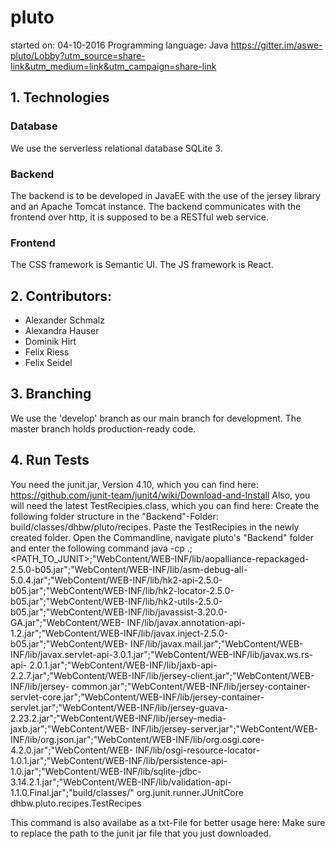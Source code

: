 # pluto

started on: 04-10-2016
Programming language: Java
https://gitter.im/aswe-pluto/Lobby?utm_source=share-link&utm_medium=link&utm_campaign=share-link


## 1. Technologies
### Database
We use the serverless relational database SQLite 3.

### Backend
The backend is to be developed in JavaEE with the use of the jersey library and an Apache Tomcat instance.
The backend communicates with the frontend over http, it is supposed to be a RESTful web service. 

### Frontend
The CSS framework is Semantic UI. The JS framework is React.


## 2. Contributors:
- Alexander Schmalz
- Alexandra Hauser
- Dominik Hirt
- Felix Riess
- Felix Seidel

## 3. Branching
We use the 'develop' branch as our main branch for development. The master branch holds production-ready code.

## 4. Run Tests
You need the junit.jar, Version 4.10, which you can find here: https://github.com/junit-team/junit4/wiki/Download-and-Install
Also, you will need the latest TestRecipies.class, which you can find here:
Create the following folder structure in the "Backend"-Folder: build/classes/dhbw/pluto/recipes.
Paste the TestRecipies in the newly created folder.
Open the Commandline, navigate pluto's "Backend" folder and enter the following command
    java -cp .;<PATH_TO_JUNIT>;"WebContent/WEB-INF/lib/aopalliance-repackaged-2.5.0-b05.jar";"WebContent/WEB-INF/lib/asm-debug-all-
    5.0.4.jar";"WebContent/WEB-INF/lib/hk2-api-2.5.0-b05.jar";"WebContent/WEB-INF/lib/hk2-locator-2.5.0-        
    b05.jar";"WebContent/WEB-INF/lib/hk2-utils-2.5.0-b05.jar";"WebContent/WEB-INF/lib/javassist-3.20.0-GA.jar";"WebContent/WEB-
    INF/lib/javax.annotation-api-1.2.jar";"WebContent/WEB-INF/lib/javax.inject-2.5.0-b05.jar";"WebContent/WEB-
    INF/lib/javax.mail.jar";"WebContent/WEB-INF/lib/javax.servlet-api-3.0.1.jar";"WebContent/WEB-INF/lib/javax.ws.rs-api-
    2.0.1.jar";"WebContent/WEB-INF/lib/jaxb-api-2.2.7.jar";"WebContent/WEB-INF/lib/jersey-client.jar";"WebContent/WEB-INF/lib/jersey-
    common.jar";"WebContent/WEB-INF/lib/jersey-container-servlet-core.jar";"WebContent/WEB-INF/lib/jersey-container-
    servlet.jar";"WebContent/WEB-INF/lib/jersey-guava-2.23.2.jar";"WebContent/WEB-INF/lib/jersey-media-jaxb.jar";"WebContent/WEB-
    INF/lib/jersey-server.jar";"WebContent/WEB-INF/lib/org.json.jar";"WebContent/WEB-INF/lib/org.osgi.core-4.2.0.jar";"WebContent/WEB-
    INF/lib/osgi-resource-locator-1.0.1.jar";"WebContent/WEB-INF/lib/persistence-api-1.0.jar";"WebContent/WEB-INF/lib/sqlite-jdbc-
    3.14.2.1.jar";"WebContent/WEB-INF/lib/validation-api-1.1.0.Final.jar";"build/classes/" org.junit.runner.JUnitCore 
    dhbw.pluto.recipes.TestRecipes

This command is also availabe as a txt-File for better usage here:
Make sure to replace the path to the junit jar file that you just downloaded.
